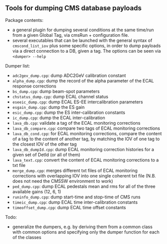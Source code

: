 ## Tools for dumping CMS database payloads

Package contents:
   * a general plugin for dumping several conditions at the same time/run
     from a given Global Tag, via cmsRun + configuration file.
   * several executables that can be launched with the general syntax of
     `cmscond_list_iov` plus some specific options, in order to dump payloads
     via a direct connection to a DB, given a tag. The options can be seen via
     `<dumper> --help`

Dumper list:
   * `adc2gev_dump.cpp`: dump ADC2GeV calibration constant
   * `alpha_dump.cpp`: dump the record of the alpha parameter of the ECAL response corrections
   * `bs_dump.cpp`: dump beam-spot parameters
   * `chstatus_dump.cpp`: dump ECAL channel status
   * `eseeic_dump.cpp`: dump ECAL ES-EE intercalibration parameters
   * `esgain_dump.cpp`: dump the ES gain
   * `esic_dump.cpp`: dump the ES inter-calibration constants
   * `ic_dump.cpp`: dump the ECAL inter-calibration
   * `lava_db.cpp`: validate a tag of the ECAL monitoring corrections
   * `lava_db_compare.cpp`: compare two tags of ECAL monitoring corrections
   * `lava_db_cond.cpp`: for ECAL monitoring corrections, compare the content
                         of a tag to the content of another tag, by matching the IOV of one tag to the
                         closest IOV of the other tag
   * `lava_db_dumpId.cpp`: dump ECAL monitoring correction histories for a given set of DetId (or all of them)
   * `lava_text.cpp`: convert the content of ECAL monitoring corrections to a txt file
   * `merge_dump.cpp`: merges different txt files of ECAL monitoring
                       corrections with overlapping IOV into one single
                       coherent txt file (N.B. does not need the CMSSW environment to work)
   * `ped_dump.cpp`: dump ECAL pedestals mean and rms for all of the three available gains (12, 6, 1)
   * `runinfo_dump.cpp`: dump start-time and stop-time of CMS runs
   * `timeic_dump.cpp`: dump ECAL time inter-calibration constants
   * `timeoffset_dump.cpp`: dump ECAL time offset constants

Todo:
   * generalize the dumpers, e.g. by deriving them from a common class with common
     options and specifying only the dumper function for each of the classes
